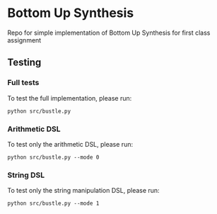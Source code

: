 # Bottom Up Synthesis
Repo for simple implementation of Bottom Up Synthesis for first class assignment

## Testing

### Full tests
To test the full implementation, please run:
```console
python src/bustle.py
```

### Arithmetic DSL
To test only the arithmetic DSL, please run:
```console
python src/bustle.py --mode 0
```

### String DSL
To test only the string manipulation DSL, please run:
```console
python src/bustle.py --mode 1
```
